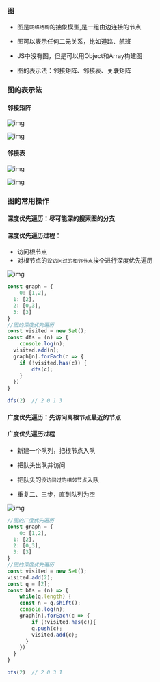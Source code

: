### 图

- 图是`网络结构`的抽象模型,是一组由边连接的节点
- 图可以表示任何二元关系，比如道路、航班

- JS中没有图，但是可以用Object和Array构建图
- 图的表示法：邻接矩阵、邻接表、关联矩阵



### 图的表示法

#### 邻接矩阵

![img](https://cdn.nlark.com/yuque/0/2021/png/263975/1633592331417-4107c100-8b5a-4e93-8931-51540f380cba.png)

![img](https://cdn.nlark.com/yuque/0/2021/png/263975/1633592340902-ed517305-81ac-442a-932b-6fb5e6202dfd.png)

#### 邻接表

![img](https://cdn.nlark.com/yuque/0/2021/png/263975/1633592417991-1c150416-0872-41f1-ba5c-4461979e88ab.png)

![img](https://cdn.nlark.com/yuque/0/2021/png/263975/1633592428414-962c541b-a3a7-485c-b5eb-dabd0e5e359a.png)

### 图的常用操作

#### 深度优先遍历：尽可能深的搜索图的分支

#### 深度优先遍历过程：

- 访问根节点
- 对根节点的`没访问过的相邻节点`挨个进行深度优先遍历

![img](https://cdn.nlark.com/yuque/0/2021/png/263975/1633592922532-be8ab5dc-1eb0-4f2e-9db4-e08ef2ba1a5d.png)

```javascript
const graph = {
	0: [1,2],
  1: [2],
  2: [0,3],
  3: [3]
}
//图的深度优先遍历
const visited = new Set();
const dfs = (n) => {
	console.log(n);
  visited.add(n);
  graph[n].forEach(c => {
  	if (!visited.has(c)) {
    	dfs(c);
    }
  })
}

dfs(2)  // 2 0 1 3
```

#### 广度优先遍历：先访问离根节点最近的节点

#### 广度优先遍历过程

- 新建一个队列，把根节点入队
- 把队头出队并访问

- 把队头的`没访问过的相邻节点`入队
- 重复二、三步，直到队列为空



![img](https://cdn.nlark.com/yuque/0/2021/png/263975/1633592922532-be8ab5dc-1eb0-4f2e-9db4-e08ef2ba1a5d.png)

```javascript
//图的广度优先遍历
const graph = {
	0: [1,2],
  1: [2],
  2: [0,3],
  3: [3]
}
//图的深度优先遍历
const visited = new Set();
visited.add(2);
const q = [2];
const bfs = (n) => {
	while(q.length) {
  	const n = q.shift();
    console.log(n);
    graph[n].forEach(c => {
    	if (!visited.has(c)){
      	q.push(c);
        visited.add(c);
      }
    })
  }
}

bfs(2)  // 2 0 3 1 
```
